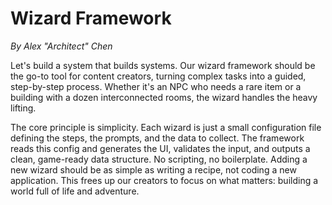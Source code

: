 # Wizard Framework
*By Alex "Architect" Chen*

Let's build a system that builds systems. Our wizard framework should be the go-to tool for content creators, turning complex tasks into a guided, step-by-step process. Whether it's an NPC who needs a rare item or a building with a dozen interconnected rooms, the wizard handles the heavy lifting.

The core principle is simplicity. Each wizard is just a small configuration file defining the steps, the prompts, and the data to collect. The framework reads this config and generates the UI, validates the input, and outputs a clean, game-ready data structure. No scripting, no boilerplate. Adding a new wizard should be as simple as writing a recipe, not coding a new application. This frees up our creators to focus on what matters: building a world full of life and adventure.
